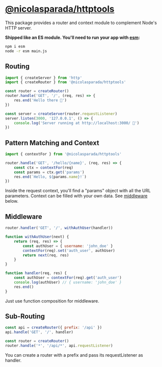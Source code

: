 # [@nicolasparada/httptools](https://www.npmjs.com/package/@nicolasparada/httptools)

This package provides a router and context module to complement Node's HTTP server.

**Shipped like an ES module. You'll need to run your app with [esm](https://www.npmjs.com/package/esm):**
```bash
npm i esm
node -r esm main.js
```

## Routing

```js
import { createServer } from 'http'
import { createRouter } from '@nicolasparada/httptools'

const router = createRouter()
router.handle('GET', '/', (req, res) => {
    res.end('Hello there 🙂')
})

const server = createServer(router.requestListener)
server.listen(3000, '127.0.0.1', () => {
    console.log('Server running at http://localhost:3000/ 🚀')
})
```

## Pattern Matching and Context

```js
import { contextFor } from '@nicolasparada/httptools'

router.handle('GET', '/hello/{name}', (req, res) => {
    const ctx = contextFor(req)
    const params = ctx.get('params')
    res.end(`Hello, ${params.name}!`)
})
```

Inside the request context, you'll find a "params" object with all the URL parameters.
Context can be filled with your own data. See [middleware](#middleware) below.

## Middleware

```js
router.handler('GET', '/', withAuthUser(handler))

function withAuthUser(next) {
    return (req, res) => {
        const authUser = { username: 'john_doe' }
        contextFor(req).set('auth_user', authUser)
        return next(req, res)
    }
}

function handler(req, res) {
    const authUser = contextFor(req).get('auth_user')
    console.log(authUser) // { username: 'john_doe' }
    res.end()
}
```

Just use function composition for middleware.

## Sub-Routing

```js
const api = createRouter({ prefix: '/api' })
api.handle('GET', '/', handler)

const router = createRouter()
router.handle('*', '/api/*', api.requestListener)
```

You can create a router with a prefix and pass its requestListener as handler.
